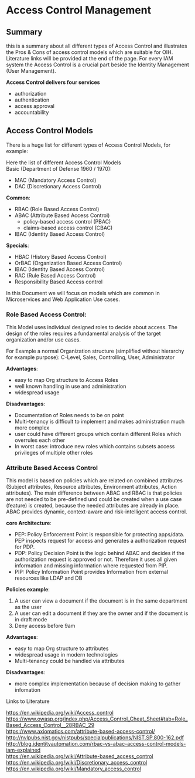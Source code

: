 
# Access Control Management

## Summary
this is a summary about all different types of Access Control and illustrates the Pros & Cons of access control models which are suitable for OIH. Literature links will be provided at the end of the page. For every IAM system the Access Control is a crucial part beside the Identity Management (User Management). 

**Access Control delivers four services**

* authorization
* authentication
* access approval
* accountability


## Access Control Models
There is a huge list for different types of Access Control Models, for example:

Here the list of different Access Control Models   
Basic (Department of Defense 1960 / 1970):  

* MAC (Mandatory Access Control)
* DAC (Discretionary Access Control) 

**Common**:

* RBAC (Role Based Access Control)
* ABAC (Attribute Based Access Control)
    * policy-based access control (PBAC)
    * claims-based access control (CBAC)
* IBAC (Identity Based Access Control)

**Specials**:

* HBAC (History Based Access Control)
* OrBAC (Organization Based Access Control)
* IBAC (Identity Based Access Control)
* RAC (Rule Based Access Control)
* Responsibility Based Access control


In this Document we will focus on models which are common in Microservices and Web Application Use cases.



### Role Based Access Control:

This Model uses individual designed roles to decide about access. The design of the roles requires a fundamental analysis of the target organization and/or use cases.

For Example a normal Organization structure (simplified without hierarchy for example purpose):  C-Level, Sales, Controlling, User, Administrator

**Advantages**:

* easy to map Org structure to Access Roles
* well known handling in use and administration
* widespread usage 

**Disadvantages**:

* Documentation of Roles needs to be on point
* Multi-tenancy is difficult to implement and makes administration much more complex
* user could have different groups which contain different Roles which overrules each other
* In worst case: introduce new roles which contains subsets access privileges of multiple other roles


### Attribute Based Access Control
This model is based on policies which are related on combined attributes (Subject attributes, Resource attributes, Environment attributes, Action attributes). The main difference between ABAC and RBAC is that policies are not needed to be pre-defined und could be created when a use case (feature) is created, because the needed attributes are already in place. ABAC provides dynamic, context-aware and risk-intelligent access control.



**core Architecture**:

* PEP: Policy Enforcement Point is responsible for protecting apps/data. PEP inspects request for access and generates a authorization request for PDP. 
* PDP: Policy Decision Point is the logic behind ABAC and decides if the authorization request is approved or not. Therefore it uses all given information and missing information where requested from PIP.
* PIP: Policy Information Point provides Information from external resources like LDAP and DB

**Policies example**:

1. A user can view a document if the document is in the same department as the user
2. A user can edit a document if they are the owner and if the document is in draft mode
3. Deny access before 9am


**Advantages**:

* easy to map Org structure to attributes
* widespread usage in modern technologies
* Multi-tenancy could be handled via attributes

**Disadvantages**:

* more complex implementation because of decision making to gather infomation
 
 
Links to Literature


https://en.wikipedia.org/wiki/Access_control  
https://www.owasp.org/index.php/Access_Control_Cheat_Sheet#tab=Role_Based_Access_Control__28RBAC_29  
https://www.axiomatics.com/attribute-based-access-control/  
http://nvlpubs.nist.gov/nistpubs/specialpublications/NIST.SP.800-162.pdf  
http://blog.identityautomation.com/rbac-vs-abac-access-control-models-iam-explained  
https://en.wikipedia.org/wiki/Attribute-based_access_control  
https://en.wikipedia.org/wiki/Discretionary_access_control  
https://en.wikipedia.org/wiki/Mandatory_access_control  
